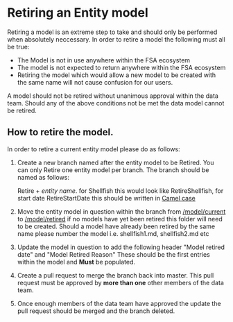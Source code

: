 # Retiring an Entity model

Retiring a model is an extreme step to take and should only be performed when absolutely neccessary. In order to retire a model the following must all be true:

*   The Model is not in use anywhere within the FSA ecosystem
*   The model is not expected to return anywhere within the FSA ecosystem
*   Retiring the model which would allow a new model to be created with the same name will not cause confusion for our users.

A model should not be retired without unanimous approval within the data team. Should any of the above conditions not be met the data model cannot be retired.

## How to retire the model.

In order to retire a current entity model please do as follows:

1.  Create a new branch named after the entity model to be Retired. You can only Retire one entity model per branch. The branch should be named as follows:

    Retire + *entity name*. for Shellfish this would look like RetireShellfish, for start date RetireStartDate this should be written in [Camel case](https://en.wikipedia.org/wiki/Camel_case)

2.  Move the entity model in question within the branch from [/model/current](/model/current) to [/model/retired](/model/retired) if no models have yet been retired this folder will need to be created. Should a model have already been retired by the same name please number the model i.e. shellfish1.md, shellfish2.md etc

3.  Update the model in question to add the following header "Model retired date" and "Model Retired Reason" These should be the first entries within the model and **Must** be populated.

3.  Create a pull request to merge the branch back into master. This pull request must be approved by **more than one** other members of the data team.

4.  Once enough members of the data team have approved the update the pull request should be merged and the branch deleted.

